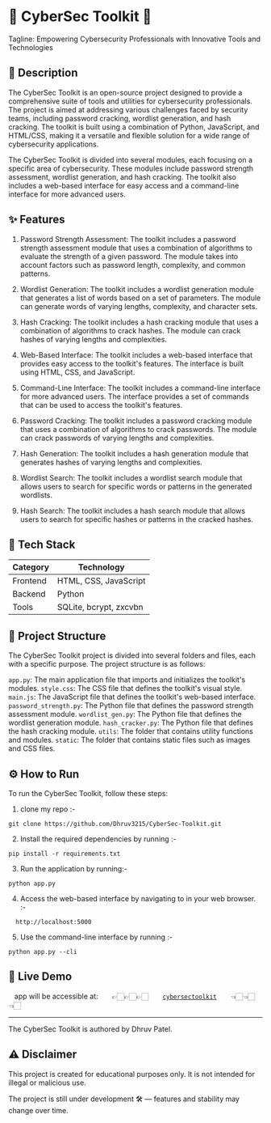 🚀 CyberSec Toolkit 🚀
=====================

Tagline: Empowering Cybersecurity Professionals with Innovative Tools and Technologies

📖 Description
-------------------

The CyberSec Toolkit is an open-source project designed to provide a comprehensive suite of tools and utilities for cybersecurity professionals. The project is aimed at addressing various challenges faced by security teams, including password cracking, wordlist generation, and hash cracking. The toolkit is built using a combination of Python, JavaScript, and HTML/CSS, making it a versatile and flexible solution for a wide range of cybersecurity applications.

The CyberSec Toolkit is divided into several modules, each focusing on a specific area of cybersecurity. These modules include password strength assessment, wordlist generation, and hash cracking. The toolkit also includes a web-based interface for easy access and a command-line interface for more advanced users.

✨ Features
----------------

1. Password Strength Assessment: The toolkit includes a password strength assessment module that uses a combination of algorithms to evaluate the strength of a given password. The module takes into account factors such as password length, complexity, and common patterns.

2. Wordlist Generation: The toolkit includes a wordlist generation module that generates a list of words based on a set of parameters. The module can generate words of varying lengths, complexity, and character sets.

3. Hash Cracking: The toolkit includes a hash cracking module that uses a combination of algorithms to crack hashes. The module can crack hashes of varying lengths and complexities.

4. Web-Based Interface: The toolkit includes a web-based interface that provides easy access to the toolkit's features. The interface is built using HTML, CSS, and JavaScript.

5. Command-Line Interface: The toolkit includes a command-line interface for more advanced users. The interface provides a set of commands that can be used to access the toolkit's features.

6. Password Cracking: The toolkit includes a password cracking module that uses a combination of algorithms to crack passwords. The module can crack passwords of varying lengths and complexities.

7. Hash Generation: The toolkit includes a hash generation module that generates hashes of varying lengths and complexities.

8. Wordlist Search: The toolkit includes a wordlist search module that allows users to search for specific words or patterns in the generated wordlists.

9. Hash Search: The toolkit includes a hash search module that allows users to search for specific hashes or patterns in the cracked hashes.

🧰 Tech Stack
----------------

| Category  | Technology             |
| --------- | ---------------------- |
| Frontend  | HTML, CSS, JavaScript  |
| Backend   | Python                 |
| Tools     | SQLite, bcrypt, zxcvbn |

📁 Project Structure
-------------------------

The CyberSec Toolkit project is divided into several folders and files, each with a specific purpose. The project structure is as follows:

 `app.py`: The main application file that imports and initializes the toolkit's modules.
 `style.css`: The CSS file that defines the toolkit's visual style.
 `main.js`: The JavaScript file that defines the toolkit's web-based interface.
 `password_strength.py`: The Python file that defines the password strength assessment module.
 `wordlist_gen.py`: The Python file that defines the wordlist generation module.
 `hash_cracker.py`: The Python file that defines the hash cracking module.
 `utils`: The folder that contains utility functions and modules.
 `static`: The folder that contains static files such as images and CSS files.

⚙️ How to Run
-----------------

To run the CyberSec Toolkit, follow these steps:

1. clone my repo :- 
``` 
git clone https://github.com/Dhruv3215/CyberSec-Toolkit.git 
```
2. Install the required dependencies by running :-
```
pip install -r requirements.txt
```
3. Run the application by running:-
 ```
 python app.py
 ```
4. Access the web-based interface by navigating to in your web browser. :-
 ```
   http://localhost:5000
 ``` 
5. Use the command-line interface by running :-
```
python app.py --cli
```

 🚀 Live Demo
-----------------
   app will be accessible at: 
      👉🏻👉🏻👉🏻
      [`cybersectoolkit`](https://cybersectoolkit.onrender.com/)
      👈🏻👈🏻👈🏻


------------

The CyberSec Toolkit is authored by Dhruv Patel.

⚠️ Disclaimer
-------------

This project is created for educational purposes only.
It is not intended for illegal or malicious use.


The project is still under development 🛠️ — features and stability may change over time.




